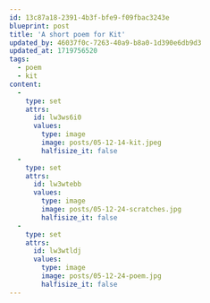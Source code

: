 ```yaml
---
id: 13c87a18-2391-4b3f-bfe9-f09fbac3243e
blueprint: post
title: 'A short poem for Kit'
updated_by: 46037f0c-7263-40a9-b8a0-1d390e6db9d3
updated_at: 1719756520
tags:
  - poem
  - kit
content:
  -
    type: set
    attrs:
      id: lw3ws6i0
      values:
        type: image
        image: posts/05-12-14-kit.jpeg
        halfisize_it: false
  -
    type: set
    attrs:
      id: lw3wtebb
      values:
        type: image
        image: posts/05-12-24-scratches.jpg
        halfisize_it: false
  -
    type: set
    attrs:
      id: lw3wtldj
      values:
        type: image
        image: posts/05-12-24-poem.jpg
        halfisize_it: false
---
```

